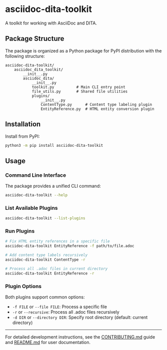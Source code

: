 # asciidoc-dita-toolkit

A toolkit for working with AsciiDoc and DITA.

## Package Structure

The package is organized as a Python package for PyPI distribution with the following structure:

```plaintext
asciidoc-dita-toolkit/
    asciidoc_dita_toolkit/
        __init__.py
        asciidoc_dita/
            __init__.py
            toolkit.py          # Main CLI entry point
            file_utils.py       # Shared file utilities
            plugins/
                __init__.py
                ContentType.py      # Content type labeling plugin
                EntityReference.py  # HTML entity conversion plugin
```

## Installation

Install from PyPI:

```sh
python3 -m pip install asciidoc-dita-toolkit
```

## Usage

### Command Line Interface

The package provides a unified CLI command:

```sh
asciidoc-dita-toolkit --help
```

### List Available Plugins

```sh
asciidoc-dita-toolkit --list-plugins
```

### Run Plugins

```sh
# Fix HTML entity references in a specific file
asciidoc-dita-toolkit EntityReference -f path/to/file.adoc

# Add content type labels recursively
asciidoc-dita-toolkit ContentType -r

# Process all .adoc files in current directory
asciidoc-dita-toolkit EntityReference -r
```

### Plugin Options

Both plugins support common options:

- `-f FILE` or `--file FILE`: Process a specific file
- `-r` or `--recursive`: Process all .adoc files recursively
- `-d DIR` or `--directory DIR`: Specify root directory (default: current directory)

---

For detailed development instructions, see the [CONTRIBUTING.md](CONTRIBUTING.md) guide and [README.md](../README.md) for user documentation.
